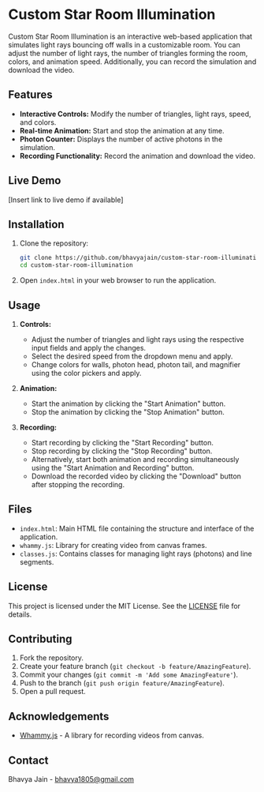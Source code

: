 # Custom Star Room Illumination

Custom Star Room Illumination is an interactive web-based application that simulates light rays bouncing off walls in a customizable room. You can adjust the number of light rays, the number of triangles forming the room, colors, and animation speed. Additionally, you can record the simulation and download the video.

## Features

- **Interactive Controls:** Modify the number of triangles, light rays, speed, and colors.
- **Real-time Animation:** Start and stop the animation at any time.
- **Photon Counter:** Displays the number of active photons in the simulation.
- **Recording Functionality:** Record the animation and download the video.

## Live Demo

[Insert link to live demo if available]

## Installation

1. Clone the repository:
   ```sh
   git clone https://github.com/bhavyajain/custom-star-room-illumination.git
   cd custom-star-room-illumination
   ```

2. Open `index.html` in your web browser to run the application.

## Usage

1. **Controls:**
   - Adjust the number of triangles and light rays using the respective input fields and apply the changes.
   - Select the desired speed from the dropdown menu and apply.
   - Change colors for walls, photon head, photon tail, and magnifier using the color pickers and apply.
  
2. **Animation:**
   - Start the animation by clicking the "Start Animation" button.
   - Stop the animation by clicking the "Stop Animation" button.
   
3. **Recording:**
   - Start recording by clicking the "Start Recording" button.
   - Stop recording by clicking the "Stop Recording" button.
   - Alternatively, start both animation and recording simultaneously using the "Start Animation and Recording" button.
   - Download the recorded video by clicking the "Download" button after stopping the recording.

## Files

- `index.html`: Main HTML file containing the structure and interface of the application.
- `whammy.js`: Library for creating video from canvas frames.
- `classes.js`: Contains classes for managing light rays (photons) and line segments.

## License

This project is licensed under the MIT License. See the [LICENSE](LICENSE) file for details.

## Contributing

1. Fork the repository.
2. Create your feature branch (`git checkout -b feature/AmazingFeature`).
3. Commit your changes (`git commit -m 'Add some AmazingFeature'`).
4. Push to the branch (`git push origin feature/AmazingFeature`).
5. Open a pull request.

## Acknowledgements

- [Whammy.js](https://github.com/antimatter15/whammy) - A library for recording videos from canvas.

## Contact

Bhavya Jain - bhavya1805@gmail.com

